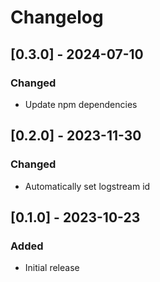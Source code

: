 # Changelog

## [0.3.0] - 2024-07-10

### Changed

- Update npm dependencies

## [0.2.0] - 2023-11-30

### Changed

- Automatically set logstream id

## [0.1.0] - 2023-10-23

### Added

- Initial release
